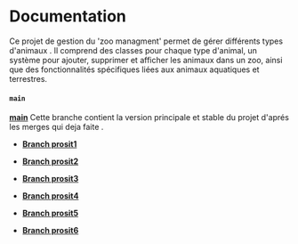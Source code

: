 # Documentation

Ce projet de gestion du 'zoo managment' permet de gérer différents types d'animaux . 
Il comprend des classes pour chaque type d'animal, un système pour ajouter, supprimer et afficher les animaux dans un zoo, ainsi que des fonctionnalités spécifiques liées aux animaux aquatiques et terrestres.

#### `main`
**[main](https://github.com/mariemkhalfallah/java/tree/main)**
Cette branche contient la version principale et stable du projet d'aprés les merges qui deja faite .

- **[Branch prosit1 ](https://github.com/mariemkhalfallah/java/tree/prosit1)**

  
- **[Branch prosit2](https://github.com/mariemkhalfallah/java/tree/prosit2)**

  
- **[Branch prosit3 ](https://github.com/mariemkhalfallah/java/tree/prosit3)**

  
- **[Branch prosit4 ](https://github.com/mariemkhalfallah/java/tree/prosit4)**

  
- **[Branch prosit5 ](https://github.com/mariemkhalfallah/java/tree/prosit5)**

  
- **[Branch prosit6 ](https://github.com/mariemkhalfallah/java/tree/prosit6)**

  
